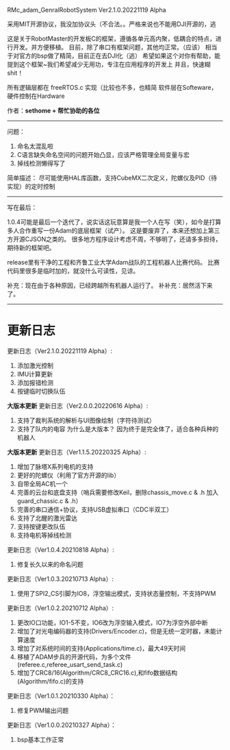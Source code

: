 RMc_adam_GenralRobotSystem
Ver2.1.0.20221119 Alpha

采用MIT开源协议，我没加协议头（不合法。。严格来说也不能用DJI开源的，逃

这是关于RobotMaster的开发板C的框架，遵循各单元高内聚，低耦合的特点，进行开发。并方便移植。
目前，除了串口有框架问题，其他均正常。（应该）
相当于对官方的bsp做了精简，目前正在去DJI化（逃）
希望如果这个对你有帮助，能提到这个框架~我们希望减少无用功，专注在应用程序的开发上
并且，快速糊shit！

所有逻辑层都在 freeRTOS.c 实现（比较也不多，也精简
软件层在Softeware，硬件控制在Hardware

作者：**sethome + 帮忙协助的各位**

___
问题：
1. 命名太混乱啦
2. C语言缺失命名空间的问题开始凸显，应该严格管理全局变量与宏
3. 掉线检测懒得写了

简单描述：
尽可能使用HAL库函数，支持CubeMX二次定义，陀螺仪及PID（待实现）的定时控制
___
写在最后：

1.0.4可能是最后一个迭代了，说实话这玩意算是我一个人在写（笑），如今是打算多人合作重写一份Adam的底层框架（试产）。
这是要废弃了，本来还想加上第三方开源CJSON之类的。
很多地方程序设计考虑不周，不够明了，还请多多担待，期待新的框架吧。

release里有干净的工程和齐鲁工业大学Adam战队的工程机器人比赛代码。
比赛代码里很多是临时加的，就没什么可读性，见谅。

补充：现在由于各种原因，已经跨越所有机器人运行了。
补补充：居然活下来了。
___
# 更新日志
更新日志（Ver2.1.0.20221119 Alpha）:
1. 添加激光控制
2. IMU计算更新
3. 添加报错检测
4. 按键临时切换队伍

**大版本更新**
更新日志（Ver2.0.0.20220616 Alpha）:
1. 支持了裁判系统的解析与UI图像绘制（字符待测试）
2. 支持了队内的电容
为什么是大版本？ 因为终于是完全体了，适合各种兵种的机器人

**大版本更新**
更新日志（Ver1.1.5.20220325 Alpha）: 
1. 增加了脉塔X系列电机的支持
2. 更好的陀螺仪（利用了官方开源的lib）
3. 自带全局AC机一个
4. 完善的云台和底盘支持（哨兵需要修改Keil，删除chassis_move.c & .h 加入guard_chassic.c & .h）
5. 完善的串口通信+协议，支持USB虚拟串口（CDC半双工）
6. 支持了北醒的激光雷达
7. 支持按键更改队伍
8. 支持电机等掉线检测

更新日志（Ver1.0.4.20210818 Alpha）:
1. 修复长久以来的命名问题

更新日志（Ver1.0.3.20210713 Alpha）:
1. 使用了SPI2_CS引脚为IO8，浮空输出模式，支持状态量控制，不支持PWM

更新日志（Ver1.0.2.20210712 Alpha）:
1. 更改IO口功能，IO1-5不变，IO6改为浮空输入模式，IO7为浮空外部中断
2. 增加了对光电编码器的支持(Drivers/Encoder.c)，但是无统一定时器，未能计算速度
3. 增加了对系统时间的支持(Applications/time.c)，最大49天时间
4. 移植了ADAM步兵的开源代码，为多个文件(referee.c,referee_usart_send_task.c)
5. 增加了CRC8/16(Algorithm/CRC8_CRC16.c),和fifo数据结构(Algorithm/fifo.c)的支持

更新日志（Ver1.0.1.20210330 Alpha）：
1. 修复PWM输出问题

更新日志（Ver1.0.0.20210327 Alpha）：
1. bsp基本工作正常
